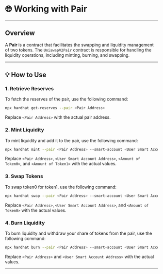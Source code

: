 
# 🌐 Working with Pair

---

## Overview

A **Pair** is a contract that facilitates the swapping and liquidity management of two tokens. The `UniswapV2Pair` contract is responsible for handling the liquidity operations, including minting, burning, and swapping.

---

## 💡 How to Use

### 1. Retrieve Reserves

To fetch the reserves of the pair, use the following command:

```bash
npx hardhat get-reserves --pair <Pair Address>
```

Replace `<Pair Address>` with the actual pair address.

### 2. Mint Liquidity

To mint liquidity and add it to the pair, use the following command:

```bash
npx hardhat mint --pair <Pair Address> --smart-account <User Smart Account Address> --amount0 <Amount of Token0> --amount1 <Amount of Token1>
```

Replace `<Pair Address>`, `<User Smart Account Address>`, `<Amount of Token0>`, and `<Amount of Token1>` with the actual values.

### 3. Swap Tokens

To swap token0 for token1, use the following command:

```bash
npx hardhat swap --pair <Pair Address> --smart-account <User Smart Account Address> --amount <Amount of Token0>
```

Replace `<Pair Address>`, `<User Smart Account Address>`, and `<Amount of Token0>` with the actual values.

### 4. Burn Liquidity

To burn liquidity and withdraw your share of tokens from the pair, use the following command:

```bash
npx hardhat burn --pair <Pair Address> --smart-account <User Smart Account Address>
```

Replace `<Pair Address>` and `<User Smart Account Address>` with the actual values.

---
